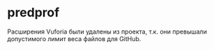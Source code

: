 # predprof
Расширения Vuforia были удалены из проекта, т.к. они превышали допустимого лимит веса файлов для GitHub.
